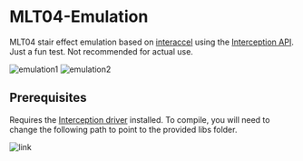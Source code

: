 # MLT04-Emulation
MLT04 stair effect emulation based on [interaccel](https://mouseaccel.blogspot.com/2015/12/new-method-for-mouse-acceleration.html) using the [Interception API](https://github.com/oblitum/Interception). Just a fun test. Not recommended for actual use.

![emulation1](https://user-images.githubusercontent.com/25994478/42294237-49816b26-7fad-11e8-91e4-15dc879a98db.png)
![emulation2](https://user-images.githubusercontent.com/25994478/42294238-499520da-7fad-11e8-8491-25e0fe52926a.png)

## Prerequisites
Requires the [Interception driver](https://github.com/oblitum/Interception#driver-installation) installed.
To compile, you will need to change the following path to point to the provided libs folder.

![link](https://user-images.githubusercontent.com/25994478/42294264-7031f704-7fad-11e8-8b64-efcc54089cd7.png)
